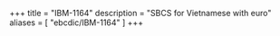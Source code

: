+++
title = "IBM-1164"
description = "SBCS for Vietnamese with euro"
aliases = [ "ebcdic/IBM-1164" ]
+++
